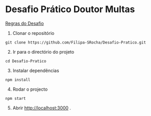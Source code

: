 # Desafio Prático Doutor Multas  

[Regras do Desafio](https://yielding-baroness-2f3.notion.site/Desafio-T-cnico-Dev-Doutor-Multas-2022-5505de266e07408ba36688d5a86e4f4c)

1. Clonar o repositório 
```
git clone https://github.com/Filipa-SRocha/Desafio-Pratico.git
```

2. Ir para o directório do projeto  
```
cd Desafio-Pratico
```

3. Instalar dependências  
```
npm install
```
4. Rodar o projecto  
```
npm start
```
5. Abrir [http://localhost:3000](http://localhost:3000) .


